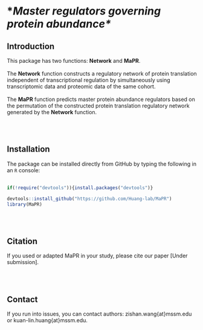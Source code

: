 # **Master regulators governing protein abundance\**


## Introduction
This package has two functions: **Network** and **MaPR**.<br /><br />
The **Network** function constructs a regulatory network of protein translation independent of transcriptional regulation by simultaneously using transcriptomic data and proteomic data of the same cohort. <br /><br />
The **MaPR** function predicts master protein abundance regulators based on the permutation of the constructed protein translation regulatory network generated by the **Network** function.

<br /><br />
## Installation
The package can be installed directly from GitHub by typing the following in an `R` console:<br /><br />
```R
if(!require("devtools")){install.packages("devtools")}

devtools::install_github("https://github.com/Huang-lab/MaPR")
library(MaPR)
```

<br /><br />
## Citation
If you used or adapted MaPR in your study, please cite our paper [Under submission].

<br /><br />
## Contact
If you run into issues, you can contact authors: zishan.wang{at}mssm.edu or kuan-lin.huang{at}mssm.edu.
